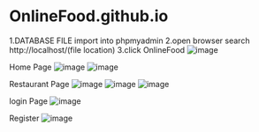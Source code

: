 # OnlineFood.github.io

1.DATABASE FILE import into phpmyadmin
2.open browser search http://localhost/(file location)
3.click	OnlineFood
![image](https://github.com/mj0305/OnlineFood.github.io/assets/131598014/f4c93d40-10bb-43e8-b84c-b358de7516c8)

Home Page
![image](https://github.com/mj0305/OnlineFood.github.io/assets/131598014/528e1229-b23c-4ef9-9d4e-38f415c2a2a8)
![image](https://github.com/mj0305/OnlineFood.github.io/assets/131598014/c2381e87-f2cb-4ad3-8d60-b11708837795)

Restaurant Page
![image](https://github.com/mj0305/OnlineFood.github.io/assets/131598014/481f64ac-2186-4cf5-a53e-624dc4b042fe)
![image](https://github.com/mj0305/OnlineFood.github.io/assets/131598014/e5d6de21-ecbd-47b7-add4-7c4690331fa3)
![image](https://github.com/mj0305/OnlineFood.github.io/assets/131598014/7f0e124b-0e82-4967-9f08-6cd37d6f5ba4)

login Page
![image](https://github.com/mj0305/OnlineFood.github.io/assets/131598014/832c47e6-0b62-4c33-8207-4730a81f9e53)


Register
![image](https://github.com/mj0305/OnlineFood.github.io/assets/131598014/9484a9ad-dc5d-4b59-a039-2b7a3a2829a4)

